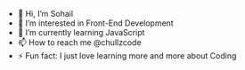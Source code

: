 - 👋 Hi, I’m Sohail
- 👀 I’m interested in Front-End Development
- 🌱 I’m currently learning JavaScript
- 📫 How to reach me @chullzcode
- ⚡ Fun fact: I just love learning more and more about Coding

<!---
chullzCode/chullzCode is a ✨ special ✨ repository because its `README.md` (this file) appears on your GitHub profile.
You can click the Preview link to take a look at your changes.
--->
